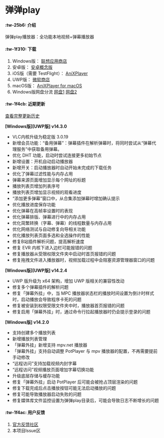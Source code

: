 # 弹弹play

####  :tw-25b6: 介绍
弹弹play播放器：全功能本地视频+弹幕播放器

####  :tw-1f310: 下载

1. Windows版： [联想应用商店](https://lestore.lenovo.com/detail/10343)
2. 安卓版： [安卓概念版](https://gitee.com/xyoye/DanDanPlayForAndroid/releases)
3. iOS版（需要 TestFlight）： [AniXPlayer](https://testflight.apple.com/join/R6JotnNG)
4. UWP版： [微软商店](https://www.microsoft.com/store/productId/9nwpvd7t1hpw)
5. macOS版： [AniXPlayer for macOS](https://gitee.com/sun_sx/dandanplay_mac_update/releases)
6. Windows版网盘分流 [网盘1](https://cowtransfer.com/s/9ea66a3241cb40) [网盘2](https://pan.baidu.com/s/13ACWJauADxbracesBCpcEg?pwd=rrv7)

####  :tw-1f4cb: 近期更新

[查看完整更新历史](https://www.dandanplay.com/blog.html)

**[Windows版][UWP版] v14.3.0**
- VLC内核升级为稳定版 3.0.19
- 新增会员功能：“备用弹幕”：弹幕插件在解析弹幕时，将同时尝试从“弹幕代理服务”中获取备用弹幕。
- 优化 DHT 功能，启动时尝试连接更多初始节点
- 新增设置：开机自动启动播放器
- 新增开关：启动播放器时自动开始未完成的下载任务
- 优化了弹幕过滤性能与内存占用
- 弹幕来源页面增加显示每个网址的标题
- 播放列表页增加列表序号
- 播放列表页增加显示视频的观看进度
- “添加更多弹幕”窗口中，从合集添加弹幕时增加确认提示
- 优化播放进度保存功能
- 优化弹幕在高帧率设置时的表现
- 优化弹幕排版、弹幕进行中的内存占用
- 优化简繁转换（字幕、弹幕）的线程数量与内存占用
- 优化网络测试与自动修复向导相关功能
- 优化播放列表页面多选和全选操作的性能
- 修复B站插件解析问题，提高解析速度
- 修复 EVR 内核下进入边栏可能报错的问题
- 修复播放器从受限权限文件夹中启动时首页报错的问题
- 修复拖拽文件进入播放器时，视频加载过程中会阻塞资源管理器窗口的问题

**[Windows版][UWP版] v14.2.4**
- UWP 版升级为 x64 架构，增加 UWP 版相关的兼容性改动
- 修复多个弹幕插件的解析问题
- 修复「弹幕外挂」中，当 MPC 播放器状态栏的播放时间设置为倒计时样式时，启动播放会导致程序卡死的问题
- 修复被安装到权限受限文件夹中时，播放器首页报错的问题
- 修复启用「弹幕外挂」时，通过命令行拉起播放器时仍会提示登录的问题

**[Windows版] v14.2.0**
- 支持创建多个播放列表
- 新增播放列表管理
- 「弹幕外挂」新增支持 mpv.net 播放器
- 「弹幕外挂」支持自动调整 PotPlayer 与 mpv 播放器的配置，不再需要提前手动修改
- “远程访问”支持加载视频内封字幕
- “远程访问”视频播放页面增加字幕切换功能
- 升级底层存储与缓存功能
- 修复「弹幕外挂」启动 PotPlayer 后可能会被抢占顶层渲染的问题
- 修复下载完成后点击播放按钮可能无法启动播放的问题
- 修复可能导致播放器启动失败的问题
- 修复媒体库文件监控设置为弹弹play目录后，可能会导致日志不断增长的问题

####  :tw-1f4ac: 用户反馈

1. [官方反馈社区](https://support.qq.com/products/104929)
2. 本项目Issue区
